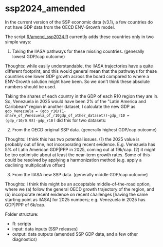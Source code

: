 # ssp2024_amended
In the current version of the SSP economic data (v3.1), a few countries do not have GDP data from the OECD ENV-Growth model.

The script [R/amend_ssp2024.R](https://github.com/iiasa/ssp2024_amended/blob/main/R/amend_ssp2024.R) currently adds these countries only in two simple ways:

1. Taking the IIASA pathways for these missing countries. (generally lowest GDP/cap outcome)

Thoughts: while easily understandable, the IIASA trajectories have a quite different footprint, and this would general mean that the pathways for these countries see lower GDP growth across the board compared to where a ENV-Growth solution might have been. So we don't think these absolute numbers should be used.

Taking the shares of each country in the GDP of each R10 region they are in.
So, Venezuela  in 2025 would have been 2% of the "Latin America and Caribbean" region in another dataset, I calculate the new GDP as 
`gdp_Venezuela = (gdp_r10/(1-share_of_Venezuela_of_r10gdp_of_other_dataset))-gdp_r10 = (gdp_r10/0.98)-gdp_r10`
I did this for two datasets: 

2. From the OECD original SSP data. (generally highest GDP/cap outcome)

Thoughts: I think this has two potential issues. (1) the 2025 value is probably out of line, not incorporating recent evidence. E.g. Venezuela has 5% of Latin American GDP|PPP in 2025, coming out at 19k/cap. (2) it might be too optimistic about at least the near-term growth rates. Some of this could be resolved by applying a harmonization method (e.g. apply a declining multiplicative offset)  

3. From the IIASA new SSP data. (generally middle GDP/cap outcome)

Thoughts: I think this might be an acceptable middle-of-the-road option, where we (a) follow the general OECD growth trajectory of the region, and (b) incorporate recent evidence on recent challenges [having the same starting point as IIASA] for 2025 numbers; e.g. Venezuela in 2025 has GDP|PPP of 6k/cap. 

Folder structure:
* R: scripts
* input: data inputs (SSP releases)
* output: data outputs (amended SSP GDP data, and a few other diagnostics)
